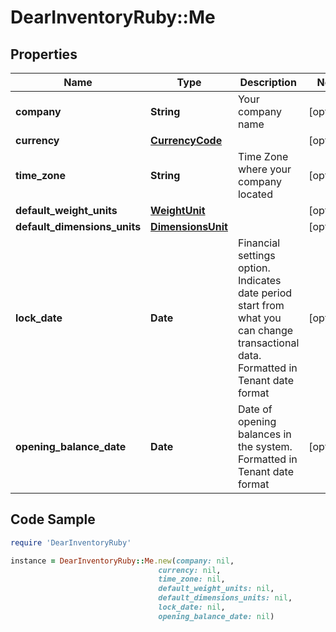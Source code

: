 # DearInventoryRuby::Me

## Properties

Name | Type | Description | Notes
------------ | ------------- | ------------- | -------------
**company** | **String** | Your company name | [optional] 
**currency** | [**CurrencyCode**](CurrencyCode.md) |  | [optional] 
**time_zone** | **String** | Time Zone where your company located | [optional] 
**default_weight_units** | [**WeightUnit**](WeightUnit.md) |  | [optional] 
**default_dimensions_units** | [**DimensionsUnit**](DimensionsUnit.md) |  | [optional] 
**lock_date** | **Date** | Financial settings option. Indicates date period start from what you can change transactional data. Formatted in Tenant date format | [optional] 
**opening_balance_date** | **Date** | Date of opening balances in the system. Formatted in Tenant date format | [optional] 

## Code Sample

```ruby
require 'DearInventoryRuby'

instance = DearInventoryRuby::Me.new(company: nil,
                                 currency: nil,
                                 time_zone: nil,
                                 default_weight_units: nil,
                                 default_dimensions_units: nil,
                                 lock_date: nil,
                                 opening_balance_date: nil)
```


